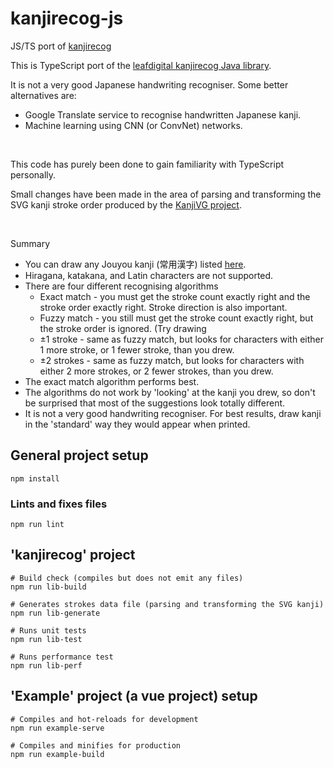 # kanjirecog-js
JS/TS  port of [kanjirecog](http://live.leafdigital.com/kanji/)

This is TypeScript port of the [leafdigital kanjirecog Java library](https://github.com/quen/kanjirecog). 



It is not a very good Japanese handwriting recogniser. Some better alternatives are:
* Google Translate service to recognise handwritten Japanese kanji.
* Machine learning using CNN (or ConvNet) networks.

<br/>

This code has purely been done to gain familiarity with TypeScript personally.

Small changes have been made in the area of parsing and transforming the SVG kanji stroke order produced by the [KanjiVG project](http://kanjivg.tagaini.net/).

<br/>

Summary
* You can draw any Jouyou kanji (常用漢字) listed [here](http://nihongo.monash.edu/jouyoukanji.html).
* Hiragana, katakana, and Latin characters are not supported.
* There are four different recognising algorithms
  * Exact match - you must get the stroke count exactly right and the stroke order exactly right. Stroke direction is also important.
  * Fuzzy match - you still must get the stroke count exactly right, but the stroke order is ignored. (Try drawing
  * ±1 stroke - same as fuzzy match, but looks for characters with either 1 more stroke, or 1 fewer stroke, than you drew.
  * ±2 strokes - same as fuzzy match, but looks for characters with either 2 more strokes, or 2 fewer strokes, than you drew.
* The exact match algorithm performs best.
* The algorithms do not work by 'looking' at the kanji you drew, so don't be surprised that most of the suggestions look totally different.
* It is not a very good handwriting recogniser. For best results, draw kanji in the 'standard' way they would appear when printed.



## General project setup
```
npm install
```

### Lints and fixes files
```
npm run lint
```


## 'kanjirecog' project
```
# Build check (compiles but does not emit any files)
npm run lib-build

# Generates strokes data file (parsing and transforming the SVG kanji)
npm run lib-generate

# Runs unit tests
npm run lib-test

# Runs performance test
npm run lib-perf
```


## 'Example' project (a vue project) setup
```
# Compiles and hot-reloads for development
npm run example-serve

# Compiles and minifies for production
npm run example-build
```
